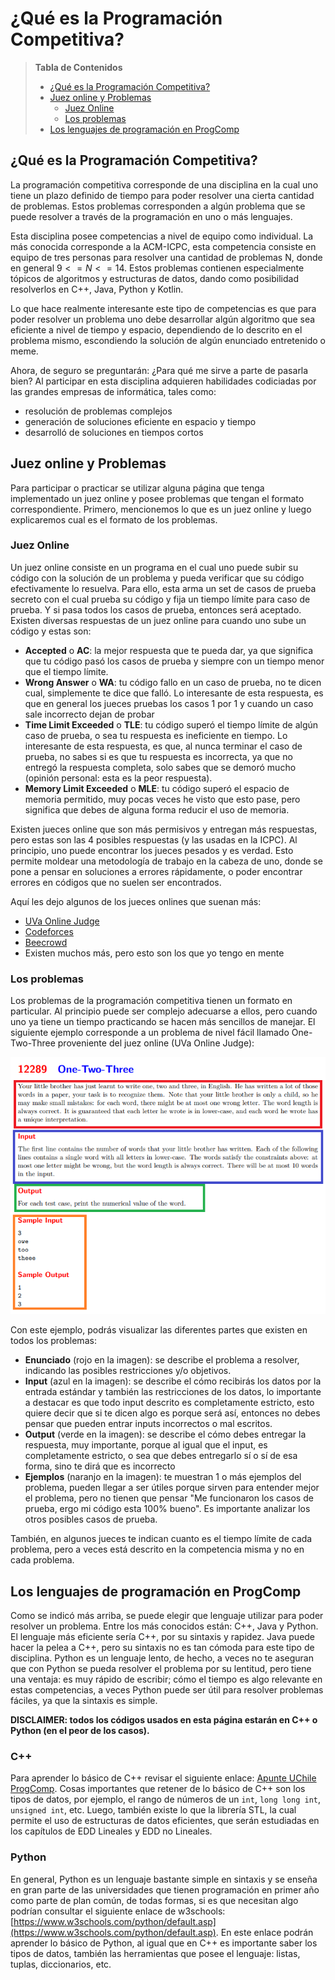 # ¿Qué es la Programación Competitiva?

> **Tabla de Contenidos**
> * [¿Qué es la Programación Competitiva?](#¿Qué_es_la_Programación_Competitiva?)
> * [Juez online y Problemas](#Juez_online_y_Problemas)
>   * [Juez Online](#Juez_Online)
>   * [Los problemas](#Los_problemas)
> * [Los lenguajes de programación en ProgComp](#Los_lenguajes_de_programación_en_ProgComp)


## ¿Qué es la Programación Competitiva?

La programación competitiva corresponde de una disciplina en la cual uno tiene un plazo definido de tiempo para poder resolver una cierta cantidad de problemas. Estos problemas corresponden a algún problema que se puede resolver a través de la programación en uno o más lenguajes. 

Esta disciplina posee competencias a nivel de equipo como individual. La más conocida corresponde a la ACM-ICPC, esta competencia consiste en equipo de tres personas para resolver una cantidad de problemas N, donde en general $9 <= N <= 14$. Estos problemas contienen especialmente tópicos de algoritmos y estructuras de datos, dando como posibilidad resolverlos en C++, Java, Python y Kotlin. 

Lo que hace realmente interesante este tipo de competencias es que para poder resolver un problema uno debe desarrollar algún algoritmo que sea eficiente a nivel de tiempo y espacio, dependiendo de lo descrito en el problema mismo, escondiendo la solución de algún enunciado entretenido o meme.

Ahora, de seguro se preguntarán: ¿Para qué me sirve a parte de pasarla bien? Al participar en esta disciplina adquieren habilidades codiciadas por las grandes empresas de informática, tales como:

* resolución de problemas complejos
* generación de soluciones eficiente en espacio y tiempo
* desarrolló de soluciones en tiempos cortos

## Juez online y Problemas

Para participar o practicar se utilizar alguna página que tenga implementado un juez online y posee problemas que tengan el formato correspondiente. Primero, mencionemos lo que es un juez online y luego explicaremos cual es el formato de los problemas.

### Juez Online

Un juez online consiste en un programa en el cual uno puede subir su código con la solución de un problema y pueda verificar que su código efectivamente lo resuelva. Para ello, esta arma un set de casos de prueba secreto con el cual prueba su código y fija un tiempo límite para caso de prueba. Y si pasa todos los casos de prueba, entonces será aceptado. Existen diversas respuestas de un juez online para cuando uno sube un código y estas son:

* **Accepted** o **AC**: la mejor respuesta que te pueda dar, ya que significa que tu código pasó los casos de prueba y siempre con un tiempo menor que el tiempo límite.
* **Wrong Answer** o **WA**: tu código fallo en un caso de prueba, no te dicen cual, simplemente te dice que falló. Lo interesante de esta respuesta, es que en general los jueces pruebas los casos 1 por 1 y cuando un caso sale incorrecto dejan de probar
* **Time Limit Exceeded** o **TLE**: tu código superó el tiempo límite de algún caso de prueba, o sea tu respuesta es ineficiente en tiempo. Lo interesante de esta respuesta, es que, al nunca terminar el caso de prueba, no sabes si es que tu respuesta es incorrecta, ya que no entregó la respuesta completa, solo sabes que se demoró mucho (opinión personal: esta es la peor respuesta).
* **Memory Limit Exceeded** o **MLE**: tu código superó el espacio de memoria permitido, muy pocas veces he visto que esto pase, pero significa que debes de alguna forma reducir el uso de memoria.

Existen jueces online que son más permisivos y entregan más respuestas, pero estas son las 4 posibles respuestas (y las usadas en la ICPC). Al principio, uno puede encontrar los jueces pesados y es verdad. Esto permite moldear una metodología de trabajo en la cabeza de uno, donde se pone a pensar en soluciones a errores rápidamente, o poder encontrar errores en códigos que no suelen ser encontrados.

Aquí les dejo algunos de los jueces onlines que suenan más:

* [UVa Online Judge](https://onlinejudge.org/index.php)
* [Codeforces](https://codeforces.com)
* [Beecrowd](https://www.beecrowd.com.br)
* Existen muchos más, pero esto son los que yo tengo en mente

### Los problemas

Los problemas de la programación competitiva tienen un formato en particular. Al principio puede ser complejo adecuarse a ellos, pero cuando uno ya tiene un tiempo practicando se hacen más sencillos de manejar. El siguiente ejemplo corresponde a un problema de nivel fácil llamado One-Two-Three proveniente del juez online (UVa Online Judge):

<p align="center">
  <img src="../_media/intro/ej.png" />
</p>

Con este ejemplo, podrás visualizar las diferentes partes que existen en todos los problemas:

* **Enunciado** (rojo en la imagen): se describe el problema a resolver, indicando las posibles restricciones y/o objetivos.
* **Input** (azul en la imagen): se describe el cómo recibirás los datos por la entrada estándar y también las restricciones de los datos, lo importante a destacar es que todo input descrito es completamente estricto, esto quiere decir que si te dicen algo es porque será así, entonces no debes pensar que pueden entrar inputs incorrectos o mal escritos.
* **Output** (verde en la imagen): se describe el cómo debes entregar la respuesta, muy importante, porque al igual que el input, es completamente estricto, o sea que debes entregarlo sí o sí de esa forma, sino te dirá que es incorrecto
* **Ejemplos** (naranjo en la imagen): te muestran 1 o más ejemplos del problema, pueden llegar a ser útiles porque sirven para entender mejor el problema, pero no tienen que pensar "Me funcionaron los casos de prueba, ergo mi código esta 100% bueno". Es importante analizar los otros posibles casos de prueba.

También, en algunos jueces te indican cuanto es el tiempo límite de cada problema, pero a veces está descrito en la competencia misma y no en cada problema.


## Los lenguajes de programación en ProgComp

Como se indicó más arriba, se puede elegir que lenguaje utilizar para poder resolver un problema. Entre los más conocidos están: C++, Java y Python. El lenguaje más eficiente sería C++, por su sintaxis y rapidez. Java puede hacer la pelea a C++, pero su sintaxis no es tan cómoda para este tipo de disciplina. Python es un lenguaje lento, de hecho, a veces no te aseguran que con Python se pueda resolver el problema por su lentitud, pero tiene una ventaja: es muy rápido de escribir; cómo el tiempo es algo relevante en estas competencias, a veces Python puede ser útil para resolver problemas fáciles, ya que la sintaxis es simple.

**DISCLAIMER: todos los códigos usados en esta página estarán en C++ o Python (en el peor de los casos).**

### C++

Para aprender lo básico de C++ revisar el siguiente enlace: [Apunte UChile ProgComp](https://uchile.progcomp.cl/apunte/introduccion_a_cpp/compilacion_y_editores/). Cosas importantes que retener de lo básico de C++ son los tipos de datos, por ejemplo, el rango de números de un `int`, `long long int`, `unsigned int`, etc. Luego, también existe lo que la librería STL, la cual permite el uso de estructuras de datos eficientes, que serán estudiadas en los capítulos de EDD Lineales y EDD no Lineales.

### Python

En general, Python es un lenguaje bastante simple en sintaxis y se enseña en gran parte de las universidades que tienen programación en primer año como parte de plan común, de todas formas, si es que necesitan algo podrían consultar el siguiente enlace de w3schools: [https://www.w3schools.com/python/default.asp](https://www.w3schools.com/python/default.asp). En este enlace podrán aprender lo básico de Python, al igual que en C++ es importante saber los tipos de datos, también las herramientas que posee el lenguaje: listas, tuplas, diccionarios, etc.
